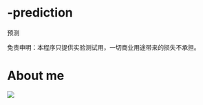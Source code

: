 # -prediction
预测

免责申明：本程序只提供实验测试用，一切商业用途带来的损失不承担。

# About me
![](http://img1.ph.126.net/xTPOKnUu-Eao6HSK-e7AXQ==/6632583992235991768.jpg)
